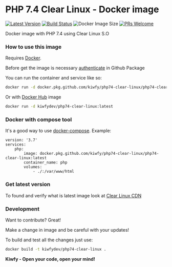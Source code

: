 # PHP 7.4 Clear Linux - Docker image

[![Latest Version](https://img.shields.io/github/v/release/kiwfy/php74-clear-linux.svg?style=flat-square)](https://github.com/kiwfy/php74-clear-linux/releases)
[![Build Status](https://img.shields.io/github/workflow/status/kiwfy/php74-clear-linux/CI?label=ci%20build&style=flat-square)](https://github.com/kiwfy/php74-clear-linux/actions?query=workflow%3ACI)
![Docker Image Size](https://img.shields.io/docker/image-size/kiwfydev/php74-clear-linux/latest)
[![PRs Welcome](https://img.shields.io/badge/PRs-welcome-brightgreen.svg?style=flat-square)](http://makeapullrequest.com)

Docker image with PHP 7.4 using Clear Linux S.O

### How to use this image

Requires [Docker](https://www.docker.com/get-started).

Before get the image is necessary [authenticate](https://docs.github.com/pt/packages/using-github-packages-with-your-projects-ecosystem/configuring-docker-for-use-with-github-packages) in Github Package

You can run the container and service like so:

```sh
docker run -d docker.pkg.github.com/kiwfy/php74-clear-linux/php74-clear-linux:latest
```

Or with [Docker Hub](https://hub.docker.com/r/kiwfydev/php74-clear-linux) image

```sh
docker run -d kiwfydev/php74-clear-linux:latest
```

### Docker with compose tool

It's a good way to use [docker-compose](https://docs.docker.com/compose/). Example:

```
version: '3.7'
services:
    php:
        image: docker.pkg.github.com/kiwfy/php74-clear-linux/php74-clear-linux:latest
        container_name: php
        volumes:
            - ./:/var/www/html
```
### Get latest version

To found and verify what is latest image look at [Clear Linux CDN](https://cdn.download.clearlinux.org/latest)

### Development

Want to contribute? Great!

Make a change in image and be careful with your updates!

To build and test all the changes just use:

```sh
docker build -t kiwfydev/php74-clear-linux .
```

**Kiwfy - Open your code, open your mind!**
